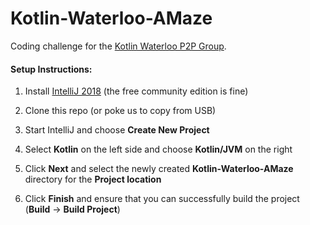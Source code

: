 # Kotlin-Waterloo-AMaze
Coding challenge for the [Kotlin Waterloo P2P Group].

#### Setup Instructions:
1. Install [IntelliJ 2018] (the free community edition is fine)
2. Clone this repo (or poke us to copy from USB)
3. Start IntelliJ and choose **Create New Project**
4. Select **Kotlin** on the left side and choose **Kotlin/JVM** on the right
5. Click **Next** and select the newly created **Kotlin-Waterloo-AMaze** directory for the **Project location**
6. Click **Finish** and ensure that you can successfully build the project (**Build** -> **Build Project**)


   [Kotlin Waterloo P2P Group]: https://www.meetup.com/Kotlin-Waterloo-P2P/
   [IntelliJ 2018]: https://www.jetbrains.com/idea/